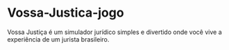 # Vossa-Justica-jogo
Vossa Justiça é um simulador jurídico simples e divertido onde você vive a experiência de um jurista brasileiro.
